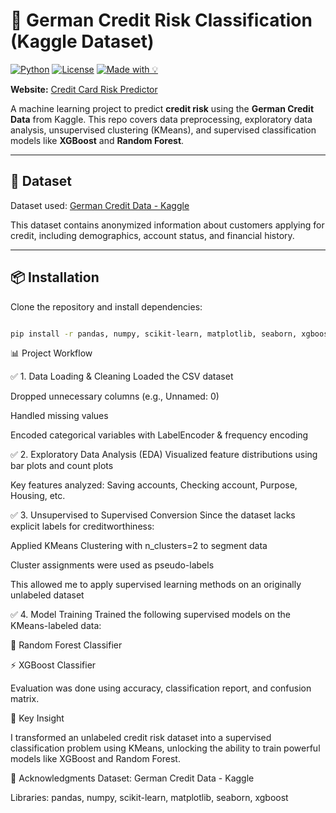 # 🏦 German Credit Risk Classification (Kaggle Dataset)

[![Python](https://img.shields.io/badge/Python-3.10-blue.svg)](https://www.python.org/)
[![License](https://img.shields.io/badge/license-MIT-green.svg)](LICENSE)
[![Made with 💡](https://img.shields.io/badge/Made%20with-%F0%9F%92%A1-blueviolet)](#)

**Website:** [Credit Card Risk Predictor](https://maiden23-credit-score-predictor-web-ic9jfd.streamlit.app/)

A machine learning project to predict **credit risk** using the **German Credit Data** from Kaggle. This repo covers data preprocessing, exploratory data analysis, unsupervised clustering (KMeans), and supervised classification models like **XGBoost** and **Random Forest**.

---

## 📁 Dataset

Dataset used: [German Credit Data - Kaggle](https://www.kaggle.com/datasets/uciml/german-credit)

This dataset contains anonymized information about customers applying for credit, including demographics, account status, and financial history.

---

## 📦 Installation

Clone the repository and install dependencies:

```bash

pip install -r pandas, numpy, scikit-learn, matplotlib, seaborn, xgboost
```

📊 Project Workflow


✅ 1. Data Loading & Cleaning
Loaded the CSV dataset

Dropped unnecessary columns (e.g., Unnamed: 0)

Handled missing values

Encoded categorical variables with LabelEncoder & frequency encoding

✅ 2. Exploratory Data Analysis (EDA)
Visualized feature distributions using bar plots and count plots

Key features analyzed: Saving accounts, Checking account, Purpose, Housing, etc.

✅ 3. Unsupervised to Supervised Conversion
Since the dataset lacks explicit labels for creditworthiness:

Applied KMeans Clustering with n_clusters=2 to segment data

Cluster assignments were used as pseudo-labels

This allowed me to apply supervised learning methods on an originally unlabeled dataset

✅ 4. Model Training
Trained the following supervised models on the KMeans-labeled data:

🌲 Random Forest Classifier

⚡ XGBoost Classifier

Evaluation was done using accuracy, classification report, and confusion matrix.

📌 Key Insight

I transformed an unlabeled credit risk dataset into a supervised classification problem using KMeans, unlocking the ability to train powerful models like XGBoost and Random Forest.

🙏 Acknowledgments
Dataset: German Credit Data - Kaggle

Libraries: pandas, numpy, scikit-learn, matplotlib, seaborn, xgboost
